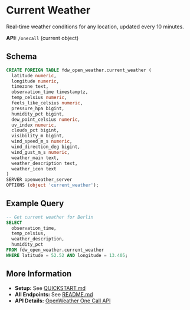 # Current Weather

Real-time weather conditions for any location, updated every 10 minutes.

**API:** `/onecall` (current object)

## Schema

```sql
CREATE FOREIGN TABLE fdw_open_weather.current_weather (
  latitude numeric,
  longitude numeric,
  timezone text,
  observation_time timestamptz,
  temp_celsius numeric,
  feels_like_celsius numeric,
  pressure_hpa bigint,
  humidity_pct bigint,
  dew_point_celsius numeric,
  uv_index numeric,
  clouds_pct bigint,
  visibility_m bigint,
  wind_speed_m_s numeric,
  wind_direction_deg bigint,
  wind_gust_m_s numeric,
  weather_main text,
  weather_description text,
  weather_icon text
)
SERVER openweather_server
OPTIONS (object 'current_weather');
```

## Example Query

```sql
-- Get current weather for Berlin
SELECT
  observation_time,
  temp_celsius,
  weather_description,
  humidity_pct
FROM fdw_open_weather.current_weather
WHERE latitude = 52.52 AND longitude = 13.405;
```

## More Information

- **Setup:** See [QUICKSTART.md](../../QUICKSTART.md)
- **All Endpoints:** See [README.md](../README.md)
- **API Details:** [OpenWeather One Call API](https://openweathermap.org/api/one-call-3)

